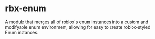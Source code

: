 # rbx-enum
A module that merges all of roblox's enum instances into a custom and modifyable enum environment, allowing for easy to create roblox-styled Enum instances.
